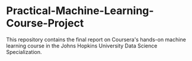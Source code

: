 # Practical-Machine-Learning-Course-Project
This repository contains the final report on Coursera's hands-on machine learning course in the Johns Hopkins University Data Science Specialization.
